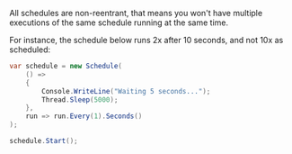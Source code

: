 All schedules are non-reentrant, that means you won't have multiple executions of the same schedule running at the same time.

For instance, the schedule below runs 2x after 10 seconds, and not 10x as scheduled:

```cs
var schedule = new Schedule(
    () =>
    {
        Console.WriteLine("Waiting 5 seconds...");
        Thread.Sleep(5000);
    },
    run => run.Every(1).Seconds()
);

schedule.Start();
```
